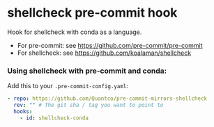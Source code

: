 # shellcheck pre-commit hook

Hook for shellcheck with conda as a language.

- For pre-commit: see https://github.com/pre-commit/pre-commit
- For shellcheck: see https://github.com/koalaman/shellcheck

### Using shellcheck with pre-commit and conda:

Add this to your `.pre-commit-config.yaml`:

```yaml
- repo: https://github.com/Quantco/pre-commit-mirrors-shellcheck
  rev: "" # The git sha / tag you want to point to
  hooks:
    - id: shellcheck-conda
```

